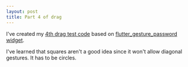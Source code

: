 ```yaml
---
layout: post
title: Part 4 of drag
---
```


I've created my [4th drag test code](https://github.com/dkumamoto/flutter-drag4) based on [flutter_gesture_password widget](https://github.com/yubo725/flutter-gesture-password).

I've learned that squares aren't a good idea since it won't allow diagonal gestures.  It has to be circles.
